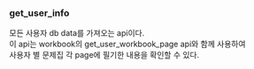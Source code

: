 ### get_user_info

모든 사용자 db data를 가져오는 api이다.
</br>
이 api는 workbook의 get_user_workbook_page api와 함께 사용하여
<br>
사용자 별 문제집 각 page에 필기한 내용을 확인할 수 있다.
